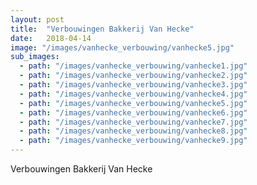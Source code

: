 ```yaml
---
layout: post
title:  "Verbouwingen Bakkerij Van Hecke"
date:   2018-04-14
image: "/images/vanhecke_verbouwing/vanhecke5.jpg"
sub_images:
  - path: "/images/vanhecke_verbouwing/vanhecke1.jpg"
  - path: "/images/vanhecke_verbouwing/vanhecke2.jpg"
  - path: "/images/vanhecke_verbouwing/vanhecke3.jpg"
  - path: "/images/vanhecke_verbouwing/vanhecke4.jpg"
  - path: "/images/vanhecke_verbouwing/vanhecke5.jpg"
  - path: "/images/vanhecke_verbouwing/vanhecke6.jpg"
  - path: "/images/vanhecke_verbouwing/vanhecke7.jpg"
  - path: "/images/vanhecke_verbouwing/vanhecke8.jpg"
  - path: "/images/vanhecke_verbouwing/vanhecke9.jpg"              
---
```


Verbouwingen Bakkerij Van Hecke
